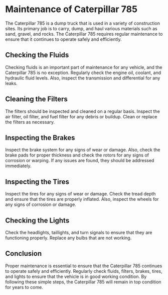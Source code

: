 

# **Maintenance of Caterpillar 785**

The Caterpillar 785 is a dump truck that is used in a variety of construction sites. Its primary job is to carry, dump, and haul various materials such as sand, gravel, and rocks. The Caterpillar 785 requires regular maintenance to ensure that it continues to operate safely and efficiently.

## **Checking the Fluids**

Checking fluids is an important part of maintenance for any vehicle, and the Caterpillar 785 is no exception. Regularly check the engine oil, coolant, and hydraulic fluid levels. Also, inspect the transmission and differential for any leaks.

## **Cleaning the Filters**

The filters should be inspected and cleaned on a regular basis. Inspect the air filter, oil filter, and fuel filter for any debris or buildup. Clean or replace the filters as necessary.

## **Inspecting the Brakes**

Inspect the brake system for any signs of wear or damage. Also, check the brake pads for proper thickness and check the rotors for any signs of corrosion or warping. If any issues are found, they should be addressed immediately.

## **Inspecting the Tires**

Inspect the tires for any signs of wear or damage. Check the tread depth and ensure that the tires are properly inflated. Also, inspect the wheels for any signs of corrosion or damage.

## **Checking the Lights**

Check the headlights, taillights, and turn signals to ensure that they are functioning properly. Replace any bulbs that are not working.

## **Conclusion**

Proper maintenance is essential to ensure that the Caterpillar 785 continues to operate safely and efficiently. Regularly check fluids, filters, brakes, tires, and lights to ensure that the vehicle is in good working condition. By following these simple steps, the Caterpillar 785 will remain in top condition for years to come.
